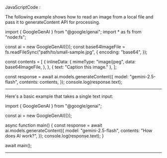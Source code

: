JavaScriptCode :

The following example shows how to read an image from a local file and pass it to generateContent API for processing.

import { GoogleGenAI } from "@google/genai";
import * as fs from "node:fs";

const ai = new GoogleGenAI({});
const base64ImageFile = fs.readFileSync("path/to/small-sample.jpg", {
  encoding: "base64",
});

const contents = [
  {
    inlineData: {
      mimeType: "image/jpeg",
      data: base64ImageFile,
    },
  },
  { text: "Caption this image." },
];

const response = await ai.models.generateContent({
  model: "gemini-2.5-flash",
  contents: contents,
});
console.log(response.text);

---------------------------------------------------------------

Here's a basic example that takes a single text input:

import { GoogleGenAI } from "@google/genai";

const ai = new GoogleGenAI({});

async function main() {
  const response = await ai.models.generateContent({
    model: "gemini-2.5-flash",
    contents: "How does AI work?",
  });
  console.log(response.text);
}

await main();

--------------------------------------------------------------------------


